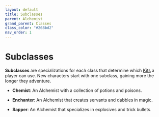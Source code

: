 ```yaml
---
layout: default
title: Subclasses
parent: Alchemist
grand_parent: Classes
class_color: "#268bd2"
nav_order: 1
---
```


# Subclasses

**Subclasses** are specializations for each class that determine which [Kits](kits.md) a player can use. New characters start with one subclass, gaining more the longer they adventure.

- **<span style="color: {{ site.alchemist_color }}">Chemist</span>**: An Alchemist with a collection of potions and poisons.

- **<span style="color: {{ site.alchemist_color }}">Enchanter</span>**: An Alchemist that creates servants and dabbles in magic.

- **<span style="color: {{ site.alchemist_color }}">Sapper</span>**: An Alchemist that specializes in explosives and trick bullets.

